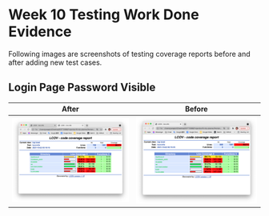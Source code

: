 # **Week 10 Testing Work Done Evidence**

Following images are screenshots of testing coverage reports before and after adding new test cases. 

## Login Page Password Visible

| After                                                        | Before                                                       |
| ------------------------------------------------------------ | ------------------------------------------------------------ |
| ![coverage_report_after](https://github.com/RachelYang1999/SOFT3888-Evidence/blob/main/Week10/img/coverage_report_after.png) | ![coverage_report_before](https://github.com/RachelYang1999/SOFT3888-Evidence/blob/main/Week10/img/coverage_report_before.png) |


